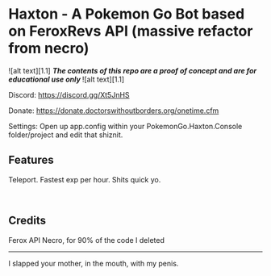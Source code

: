 <!-- define warning icon -->
[1.1]: http://i.imgur.com/M4fJ65n.png (ATTENTION)
[1.2]: http://i.imgur.com/NNcGs1n.png (BTC)
<!-- title -->
<h1>Haxton - A Pokemon Go Bot based on FeroxRevs API (massive refactor from necro)</h1>
<!-- disclaimer -->
![alt text][1.1] <strong><em> The contents of this repo are a proof of concept and are for educational use only </em></strong>![alt text][1.1]<br/>

Discord: https://discord.gg/Xt5JnHS

Donate: https://donate.doctorswithoutborders.org/onetime.cfm

Settings: Open up app.config within your PokemonGo.Haxton.Console folder/project and edit that shiznit.
<br/>

<h2><a name="features">Features</a></h2>

Teleport. 
Fastest exp per hour.
Shits quick yo.

<br/>

<h2><a name="credits">Credits</a></h2>
Ferox API
Necro, for 90% of the code I deleted
<br/>
<hr/>

I slapped your mother, in the mouth, with my penis.